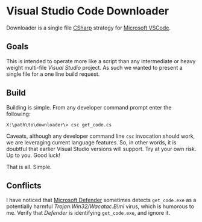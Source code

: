 # Visual Studio Code Downloader

Downloader is a single file [CSharp](https://docs.microsoft.com/en-us/dotnet/csharp/) strategy for [Microsoft VSCode](https://code.visualstudio.com/).

## Goals

This is intended to operate more like a script than any intermediate or heavy weight multi-file <em>Visual Studio</em> project. As such we wanted to present a single file for a one line build request.

## Build

Building is simple. From any developer command prompt enter the following:

```
X:\path\to\downloader\> csc get_code.cs
```

Caveats, although any developer command line `csc` invocation should work, we are leveraging current language features. So, in other words, it is doubtful that earlier Visual Studio versions will support. Try at your own risk. Up to you. Good luck!

That is all. Simple.

## Conflicts

I have noticed that [Microsoft Defender](https://docs.microsoft.com/en-us/windows/security/threat-protection/microsoft-defender-antivirus/microsoft-defender-antivirus-in-windows-10) sometimes detects `get_code.exe` as a potentially harmful _Trojan:Win32/Wacatac.B!ml_ virus, which is humorous to me. Verify that _Defender_ is identifying `get_code.exe`, and ignore it.
